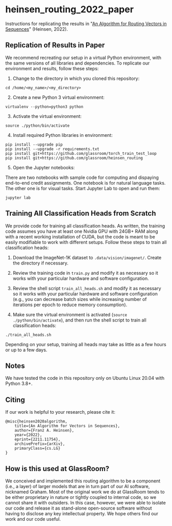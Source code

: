 # heinsen_routing_2022_paper

Instructions for replicating the results in "[An Algorithm for Routing Vectors in Sequences](https://arxiv.org/abs/2211.11754)" (Heinsen, 2022).


## Replication of Results in Paper

We recommend recreating our setup in a virtual Python environment, with the same versions of all libraries and dependencies. To replicate our environment and results, follow these steps:

1. Change to the directory in which you cloned this repository:

```
cd /home/<my_name>/<my_directory>
```

2. Create a new Python 3 virtual environment:

```
virtualenv --python=python3 python
```

3. Activate the virtual environment:

```
source ./python/bin/activate
```

4. Install required Python libraries in environment:

```
pip install --upgrade pip
pip install --upgrade -r requirements.txt
pip install git+https://github.com/glassroom/torch_train_test_loop
pip install git+https://github.com/glassroom/heinsen_routing
```

5. Open the Jupyter notebooks:

There are two notebooks with sample code for computing and dispaying end-to-end credit assignments. One notebook is for natural language tasks. The other one is for visual tasks. Start Jupyter Lab to open and run them:

```
jupyter lab
```


## Training All Classification Heads from Scratch

We provide code for training all classification heads. As written, the training code assumes you have at least one Nvidia GPU with 24GB+ RAM along with a recent working installation of CUDA, but the code is meant to be easily modifiable to work with different setups. Follow these steps to train all classification heads:

1. Download the ImageNet-1K dataset to `.data/vision/imagenet/`. Create the directory if necessary.

2. Review the training code in `train.py` and modify it as necessary so it works with your particular hardware and software configuration.

3. Review the shell script `train_all_heads.sh` and modify it as necessary so it works with your particular hardware and software configuration (e.g., you can decrease batch sizes while increasing number of iterations per epoch to reduce memory consumption).

4. Make sure the virtual environment is activated (`source ./python/bin/activate`), and then run the shell script to train all classification heads:

```
./train_all_heads.sh
```

Depending on your setup, training all heads may take as little as a few hours or up to a few days.


## Notes

We have tested the code in this repository only on Ubuntu Linux 20.04 with Python 3.8+.


## Citing

If our work is helpful to your research, please cite it:

```
@misc{heinsen2020algorithm,
    title={An Algorithm for Vectors in Sequences},
    author={Franz A. Heinsen},
    year={2022},
    eprint={2211.11754},
    archivePrefix={arXiv},
    primaryClass={cs.LG}
}
```

## How is this used at GlassRoom?

We conceived and implemented this routing algorithm to be a component (i.e., a layer) of larger models that are in turn part of our AI software, nicknamed Graham. Most of the original work we do at GlassRoom tends to be either proprietary in nature or tightly coupled to internal code, so we cannot share it with outsiders. In this case, however, we were able to isolate our code and release it as stand-alone open-source software without having to disclose any key intellectual property. We hope others find our work and our code useful.
